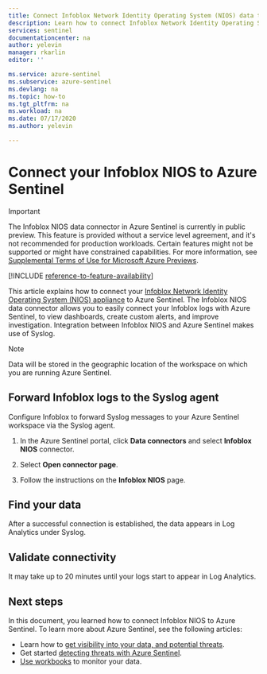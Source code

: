 ```yaml
---
title: Connect Infoblox Network Identity Operating System (NIOS) data to Azure Sentinel| Microsoft Docs
description: Learn how to connect Infoblox Network Identity Operating System (NIOS) data to Azure Sentinel.
services: sentinel
documentationcenter: na
author: yelevin
manager: rkarlin
editor: ''

ms.service: azure-sentinel
ms.subservice: azure-sentinel
ms.devlang: na
ms.topic: how-to
ms.tgt_pltfrm: na
ms.workload: na
ms.date: 07/17/2020
ms.author: yelevin

---
```

# Connect your Infoblox NIOS to Azure Sentinel

> [!IMPORTANT]
> The Infoblox NIOS data connector in Azure Sentinel is currently in public preview.
> This feature is provided without a service level agreement, and it's not recommended for production workloads. Certain features might not be supported or might have constrained capabilities. 
> For more information, see [Supplemental Terms of Use for Microsoft Azure Previews](https://azure.microsoft.com/support/legal/preview-supplemental-terms/).

[!INCLUDE [reference-to-feature-availability](includes/reference-to-feature-availability.md)]

This article explains how to connect your [Infoblox Network Identity Operating System (NIOS) appliance](https://www.infoblox.com/glossary/network-identity-operating-system-nios/) to Azure Sentinel. The Infoblox NIOS data connector allows you to easily connect your Infoblox logs with Azure Sentinel, to view dashboards, create custom alerts, and improve investigation. Integration between Infoblox NIOS and Azure Sentinel makes use of Syslog.

> [!NOTE]
> Data will be stored in the geographic location of the workspace on which you are running Azure Sentinel.

## Forward Infoblox logs to the Syslog agent  

Configure Infoblox to forward Syslog messages to your Azure Sentinel workspace via the Syslog agent.

1. In the Azure Sentinel portal, click **Data connectors** and select **Infoblox NIOS** connector.

1. Select **Open connector page**.

1. Follow the instructions on the **Infoblox NIOS** page.

## Find your data

After a successful connection is established, the data appears in Log Analytics under Syslog.

## Validate connectivity

It may take up to 20 minutes until your logs start to appear in Log Analytics. 

## Next steps

In this document, you learned how to connect Infoblox NIOS to Azure Sentinel. To learn more about Azure Sentinel, see the following articles:

- Learn how to [get visibility into your data, and potential threats](get-visibility.md).
- Get started [detecting threats with Azure Sentinel](detect-threats-built-in.md).
- [Use workbooks](/azure/sentinel/articles/sentinel/monitor-your-data.md) to monitor your data.